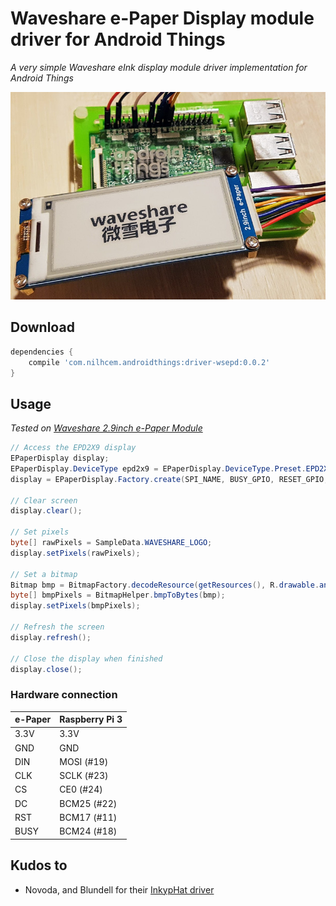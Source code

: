 # Waveshare e-Paper Display module driver for Android Things

*A very simple Waveshare eInk display module driver implementation for Android Things*  

![preview][]  

## Download

```groovy
dependencies {
    compile 'com.nilhcem.androidthings:driver-wsepd:0.0.2'
}
```

## Usage

*Tested on [Waveshare 2.9inch e-Paper Module][module_wiki]*

```java
// Access the EPD2X9 display
EPaperDisplay display;
EPaperDisplay.DeviceType epd2x9 = EPaperDisplay.DeviceType.Preset.EPD2X9.deviceType;
display = EPaperDisplay.Factory.create(SPI_NAME, BUSY_GPIO, RESET_GPIO, DC_GPIO, epd2x9);

// Clear screen
display.clear();

// Set pixels
byte[] rawPixels = SampleData.WAVESHARE_LOGO;
display.setPixels(rawPixels);

// Set a bitmap
Bitmap bmp = BitmapFactory.decodeResource(getResources(), R.drawable.android);
byte[] bmpPixels = BitmapHelper.bmpToBytes(bmp);
display.setPixels(bmpPixels);

// Refresh the screen
display.refresh();

// Close the display when finished
display.close();
```

### Hardware connection

| e-Paper | Raspberry Pi 3 |
| ------- | -------------- |
| 3.3V    | 3.3V           |
| GND     | GND            |
| DIN     | MOSI (#19)     |
| CLK     | SCLK (#23)     |
| CS      | CE0 (#24)      |
| DC      | BCM25 (#22)    |
| RST     | BCM17 (#11)    |
| BUSY    | BCM24 (#18)    |

## Kudos to

* Novoda, and Blundell for their [InkypHat driver][inkyphat]

[preview]: https://raw.githubusercontent.com/Nilhcem/wsepd-androidthings/master/assets/preview.jpg
[module_wiki]: http://www.waveshare.com/wiki/2.9inch_e-Paper_Module
[inkyphat]: https://www.novoda.com/blog/porting-a-python-library-to-android-things-the-inkyphat/
